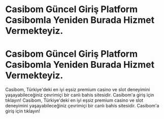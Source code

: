 # Casibom Güncel Giriş Platform Casibomla Yeniden Burada Hizmet Vermekteyiz.
# Casibom Güncel Giriş Platform Casibomla Yeniden Burada Hizmet Vermekteyiz.
Casibom, Türkiye'deki en iyi eşsiz premium casino ve slot deneyimini yaşayabileceğiniz çevrimiçi bir canlı bahis sitesidir. Casibom'a giriş için tıklayın!
Casibom, Türkiye'deki en iyi eşsiz premium casino ve slot deneyimini yaşayabileceğiniz çevrimiçi bir canlı bahis sitesidir. Casibom'a giriş için tıklayın!
